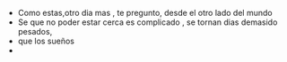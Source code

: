 - Como estas,otro dia mas , te pregunto, desde el  otro lado del mundo
- Se que no poder estar cerca es complicado , se tornan dias  demasido pesados,
- que los sueños
-